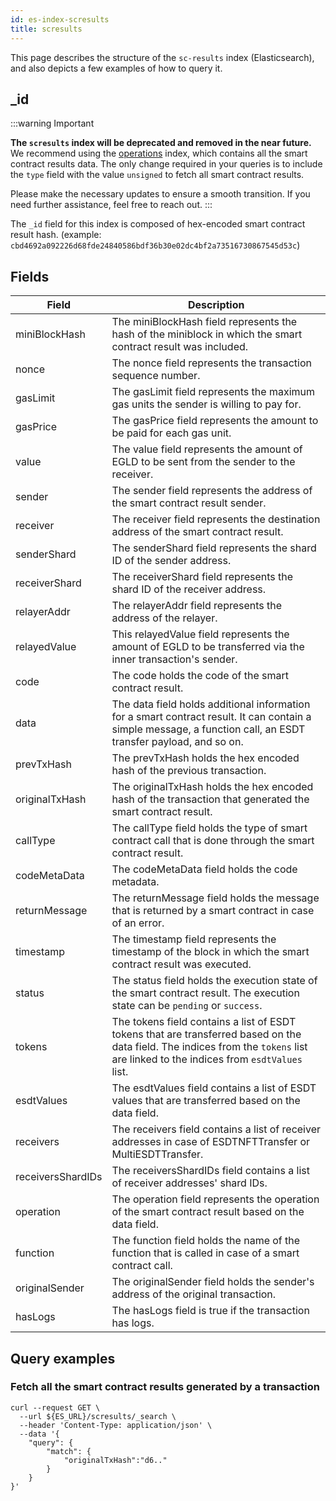 ```yaml
---
id: es-index-scresults
title: scresults
---
```


[comment]: # (mx-abstract)

This page describes the structure of the `sc-results` index (Elasticsearch), and also depicts a few examples of how to query it.

[comment]: # (mx-context-auto)

## _id

:::warning Important

**The `scresults` index will be deprecated and removed in the near future.**
We recommend using the [operations](/sdk-and-tools/indices/es-index-operations) index, which contains all the smart contract results data.
The only change required in your queries is to include the `type` field with the value `unsigned` to fetch all smart contract results.

Please make the necessary updates to ensure a smooth transition.
If you need further assistance, feel free to reach out.
:::

The `_id` field for this index is composed of hex-encoded smart contract result hash.
(example: `cbd4692a092226d68fde24840586bdf36b30e02dc4bf2a73516730867545d53c`)

[comment]: # (mx-context-auto)

## Fields

[comment]: # (table:scresults)

| Field             | Description                                                                                                                                                                        |
|-------------------|------------------------------------------------------------------------------------------------------------------------------------------------------------------------------------|
| miniBlockHash     | The miniBlockHash field represents the hash of the miniblock in which the smart contract result was included.                                                                      |
| nonce             | The nonce field represents the transaction sequence number.                                                                                                                        |
| gasLimit          | The gasLimit field represents the maximum gas units the sender is willing to pay for.                                                                                              |
| gasPrice          | The gasPrice field represents the amount to be paid for each gas unit.                                                                                                             |
| value             | The value field represents the amount of EGLD to be sent from the sender to the receiver.                                                                                          |
| sender            | The sender field represents the address of the smart contract result sender.                                                                                                       |
| receiver          | The receiver field represents the destination address of the smart contract result.                                                                                                |
| senderShard       | The senderShard field represents the shard ID of the sender address.                                                                                                               |
| receiverShard     | The receiverShard field represents the shard ID of the receiver address.                                                                                                           |
| relayerAddr       | The relayerAddr field represents the address of the relayer.                                                                                                                       |
| relayedValue      | This relayedValue field represents the amount of EGLD to be transferred via the inner transaction's sender.                                                                        |
| code              | The code holds the code of the smart contract result.                                                                                                                              |
| data              | The data field holds additional information for a smart contract result. It can contain a simple message, a function call, an ESDT transfer payload, and so on.                    |
| prevTxHash        | The prevTxHash holds the hex encoded hash of the previous transaction.                                                                                                             |
| originalTxHash    | The originalTxHash holds the hex encoded hash of the transaction that generated the smart contract result.                                                                         |
| callType          | The callType field holds the type of smart contract call that is done through the smart contract result.                                                                           |
| codeMetaData      | The codeMetaData field holds the code metadata.                                                                                                                                    |
| returnMessage     | The returnMessage field holds the message that is returned by a smart contract in case of an error.                                                                                |
| timestamp         | The timestamp field represents the timestamp of the block in which the smart contract result was executed.                                                                         |
| status            | The status field holds the execution state of the smart contract result. The execution state can be `pending` or `success`.                                                        |
| tokens            | The tokens field contains a list of ESDT tokens that are transferred based on the data field. The indices from the `tokens` list are linked to the indices from `esdtValues` list. |
| esdtValues        | The esdtValues field contains a list of ESDT values that are transferred based on the data field.                                                                                  |
| receivers         | The receivers field contains a list of receiver addresses in case of ESDTNFTTransfer or MultiESDTTransfer.                                                                         |
| receiversShardIDs | The receiversShardIDs field contains a list of receiver addresses' shard IDs.                                                                                                      |
| operation         | The operation field represents the operation of the smart contract result based on the data field.                                                                                 |
| function          | The function field holds the name of the function that is called in case of a smart contract call.                                                                                 |
| originalSender    | The originalSender field holds the sender's address of the original transaction.                                                                                                   |
| hasLogs           | The hasLogs field is true if the transaction has logs.                                                                                                                             |

[comment]: # (mx-context-auto)

## Query examples

[comment]: # (mx-context-auto)

### Fetch all the smart contract results generated by a transaction

```
curl --request GET \
  --url ${ES_URL}/scresults/_search \
  --header 'Content-Type: application/json' \
  --data '{
	"query": {
		"match": {
			"originalTxHash":"d6.."
		}
	}
}'
```

